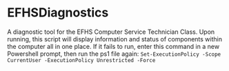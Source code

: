 # EFHSDiagnostics
A diagnostic tool for the EFHS Computer Service Technician Class.
Upon running, this script will display information and status of components within the computer all in one place.
If it fails to run, enter this command in a new Powershell prompt, then run the ps1 file again: `Set-ExecutionPolicy -Scope CurrentUser -ExecutionPolicy Unrestricted -Force`
